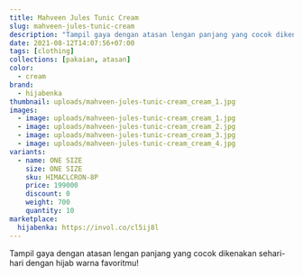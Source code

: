 ```yaml
---
title: Mahveen Jules Tunic Cream
slug: mahveen-jules-tunic-cream
description: "Tampil gaya dengan atasan lengan panjang yang cocok dikenakan sehari-hari dengan hijab warna favoritmu!"
date: 2021-08-12T14:07:56+07:00
tags: [clothing]
collections: [pakaian, atasan]
color:
  - cream
brand:
  - hijabenka
thumbnail: uploads/mahveen-jules-tunic-cream_cream_1.jpg
images:
  - image: uploads/mahveen-jules-tunic-cream_cream_1.jpg
  - image: uploads/mahveen-jules-tunic-cream_cream_2.jpg
  - image: uploads/mahveen-jules-tunic-cream_cream_3.jpg
  - image: uploads/mahveen-jules-tunic-cream_cream_4.jpg
variants:
  - name: ONE SIZE
    size: ONE SIZE
    sku: HIMACLCRON-8P
    price: 199000
    discount: 0
    weight: 700
    quantity: 10
marketplace:
  hijabenka: https://invol.co/cl5ij8l
---
```


Tampil gaya dengan atasan lengan panjang yang cocok dikenakan sehari-hari dengan hijab warna favoritmu!
